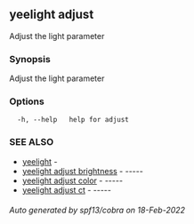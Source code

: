 ## yeelight adjust

Adjust the light parameter

### Synopsis

Adjust the light parameter

### Options

```
  -h, --help   help for adjust
```

### SEE ALSO

* [yeelight](yeelight.md)	 - 
* [yeelight adjust brightness](yeelight_adjust_brightness.md)	 - -----
* [yeelight adjust color](yeelight_adjust_color.md)	 - -----
* [yeelight adjust ct](yeelight_adjust_ct.md)	 - -----

###### Auto generated by spf13/cobra on 18-Feb-2022
